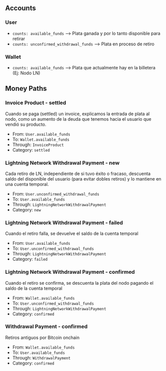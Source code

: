 ## Accounts

### User

* `counts: available_funds` --> Plata ganada y por lo tanto disponible para retirar
* `counts: unconfirmed_withdrawal_funds` --> Plata en proceso de retiro

### Wallet

* `counts: available_funds` --> Plata que actualmente hay en la billetera (Ej: Nodo LN)


## Money Paths

### Invoice Product - settled

Cuando se paga (settled) un invoice, explicamos la entrada de plata al nodo, como un aumento de la deuda que tenemos hacia el usuario que vendió su producto.

* From: `User.available_funds`
* To: `Wallet.available_funds`
* Through: `InvoiceProduct`
* Category: `settled`

### Lightning Network Withdrawal Payment - new

Cada retiro de LN, independiente de si tuvo éxito o fracaso, descuenta saldo del disponible del usuario (para evitar dobles retiros) y lo mantiene en una cuenta temporal.

* From: `User.unconfirmed_withdrawal_funds`
* To: `User.available_funds`
* Through: `LightningNetworkWithdrawalPayment`
* Category: `new`


### Lightning Network Withdrawal Payment - failed

Cuando el retiro falla, se devuelve el saldo de la cuenta temporal

* From: `User.available_funds`
* To: `User.unconfirmed_withdrawal_funds`
* Through: `LightningNetworkWithdrawalPayment`
* Category: `failed`

### Lightning Network Withdrawal Payment - confirmed

Cuando el retiro se confirma, se descuenta la plata del nodo pagando el saldo de la cuenta temporal

* From: `Wallet.available_funds`
* To: `User.unconfirmed_withdrawal_funds`
* Through: `LightningNetworkWithdrawalPayment`
* Category: `confirmed`

### Withdrawal Payment - confirmed

Retiros antiguos por Bitcoin onchain

* From: `Wallet.available_funds`
* To: `User.available_funds`
* Through: `WithdrawalPayment`
* Category: `confirmed`